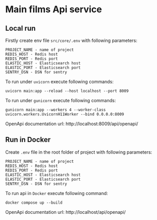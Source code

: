# Main films Api service


## Local run
Firstly create env file `src/core/.env` with following parameters:
```dotenv
PROJECT_NAME - name of project
REDIS_HOST - Redis host
REDIS_PORT - Redis port
ELASTIC_HOST - Elasticsearch host
ELASTIC_PORT - Elasticsearch port
SENTRY_DSN - DSN for sentry
```

To run under `uvicorn` execute following commands:
```shell
uvicorn main:app --reload --host localhost --port 8009
```
To run under `gunicorn` execute following commands:
```shell
gunicorn main:app --workers 4 --worker-class uvicorn.workers.UvicornH11Worker --bind 0.0.0.0:8009
```

OpenApi documentation url: http://localhost:8009/api/openapi/


## Run in Docker
Create `.env` file in the root folder of project with following parameters:

```dotenv
PROJECT_NAME - name of project
REDIS_HOST - Redis host
REDIS_PORT - Redis port
ELASTIC_HOST - Elasticsearch host
ELASTIC_PORT - Elasticsearch port
SENTRY_DSN - DSN for sentry
```

To run api in `Docker` execute following command:
```shell
docker compose up --build
```

OpenApi documentation url: http://localhost/api/openapi/
